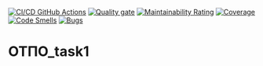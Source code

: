 [![CI/CD GitHub Actions](https://github.com/Yaroslav-R/test_task1/actions/workflows/test-action.yml/badge.svg)](https://github.com/Yaroslav-R/test_task1/actions/workflows/test-action.yml)
[![Quality gate](https://sonarcloud.io/api/project_badges/quality_gate?project=Yaroslav-R_test_task1)](https://sonarcloud.io/summary/new_code?id=Yaroslav-R_test_task1)
[![Maintainability Rating](https://sonarcloud.io/api/project_badges/measure?project=Yaroslav-R_test_task1&metric=sqale_rating)](https://sonarcloud.io/summary/new_code?id=Yaroslav-R_test_task1)
[![Coverage](https://sonarcloud.io/api/project_badges/measure?project=Yaroslav-R_test_task1&metric=coverage)](https://sonarcloud.io/summary/new_code?id=Yaroslav-R_test_task1)
[![Code Smells](https://sonarcloud.io/api/project_badges/measure?project=Yaroslav-R_test_task1&metric=code_smells)](https://sonarcloud.io/summary/new_code?id=Yaroslav-R_test_task1)
[![Bugs](https://sonarcloud.io/api/project_badges/measure?project=Yaroslav-R_test_task1&metric=bugs)](https://sonarcloud.io/summary/new_code?id=Yaroslav-R_test_task1)
# ОТПО_task1
